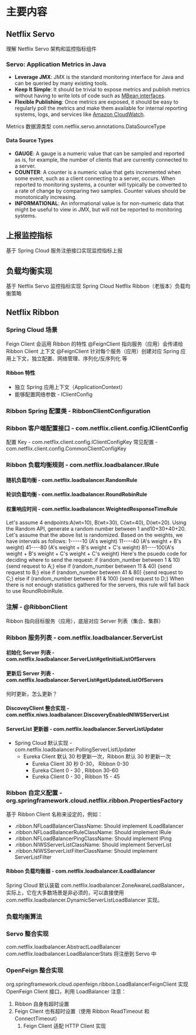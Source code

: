 # 主要内容
## Netflix Servo
理解 Netflix Servo 架构和监控指标组件
### Servo: Application Metrics in Java

- **Leverage JMX**: JMX is the standard monitoring interface for Java and can be queried by many existing tools.
- **Keep It Simple**: It should be trivial to expose metrics and publish metrics without having to write lots of code such as [MBean interfaces](http://docs.oracle.com/javase/tutorial/jmx/mbeans/standard.html).
- **Flexible Publishing**: Once metrics are exposed, it should be easy to regularly poll the metrics and make them available for internal reporting systems, logs, and services like [Amazon CloudWatch](http://aws.amazon.com/cloudwatch/).

Metrics 数据源类型
com.netflix.servo.annotations.DataSourceType
#### Data Source Types

- **GAUGE**: A gauge is a numeric value that can be sampled and reported as is, for example, the number of clients that are currently connected to a server.
- **COUNTER**: A counter is a numeric value that gets incremented when some event, such as a client connecting to a server, occurs. When reported to monitoring systems, a counter will typically be converted to a rate of change by comparing two samples. Counter values should be monotonically increasing.
- **INFORMATIONAL**: An informational value is for non-numeric data that might be useful to view in JMX, but will not be reported to monitoring systems.
## 上报监控指标
基于 Spring Cloud 服务注册接口实现监控指标上报
## 负载均衡实现
基于 Netflix Servo 监控指标实现 Spring Cloud Netflix Ribbon（老版本）负载均衡策略

## Netflix Ribbon
### 
### Spring Cloud 场景
Feign Client 会运用 Ribbon 的特性
@FeignClient 指向服务（应用）会传递给 Ribbon Client 上下文
@FeignClient 针对每个服务（应用）创建对应 Spring 应用上下文，独立配置、网络管理、序列化/反序列化 等
#### Ribbon 特性

- 独立 Spring 应用上下文（ApplicationContext）
- 能够配置网络参数 - IClientConfig
### Ribbon Spring 配置类 - RibbonClientConfiguration

### Ribbon 客户端配置接口 - com.netflix.client.config.IClientConfig
配置 Key - com.netflix.client.config.IClientConfigKey
常见配置 - com.netflix.client.config.CommonClientConfigKey
### Ribbon 负载均衡规则 - com.netflix.loadbalancer.IRule
#### 随机负载均衡 - com.netflix.loadbalancer.RandomRule
#### 轮训负载均衡 - com.netflix.loadbalancer.RoundRobinRule
#### 权重响应时间 - com.netflix.loadbalancer.WeightedResponseTimeRule
Let's assume 4 endpoints:A(wt=10), B(wt=30), C(wt=40), D(wt=20).
Using the Random API, generate a random number between 1 and10+30+40+20. Let's assume that the above list is randomized. Based on the weights, we have intervals as follows:
1-----10 (A's weight) 11----40 (A's weight + B's weight) 41----80 (A's weight + B's weight + C's weight) 81----100(A's weight + B's weight + C's weight + C's weight)
Here's the psuedo code for deciding where to send the request:
if (random_number between 1 & 10) {send request to A;} else if (random_number between 11 & 40) {send request to B;} else if (random_number between 41 & 80) {send request to C;} else if (random_number between 81 & 100) {send request to D;}
When there is not enough statistics gathered for the servers, this rule will fall back to use RoundRobinRule.

### 注解 - @RibbonClient
Ribbon 指向目标服务（应用），底层对应 Server 列表（集合、集群）

### Ribbon 服务列表 - com.netflix.loadbalancer.ServerList
#### 初始化 Server 列表 - com.netflix.loadbalancer.ServerList#getInitialListOfServers
#### 更新后 Server 列表 - com.netflix.loadbalancer.ServerList#getUpdatedListOfServers
何时更新，怎么更新？
#### DiscoveyClient 整合实现 - com.netflix.niws.loadbalancer.DiscoveryEnabledNIWSServerList
#### ServerList 更新器 - com.netflix.loadbalancer.ServerListUpdater

- Spring Cloud 默认实现 - com.netflix.loadbalancer.PollingServerListUpdater
   - Eureka Client 默认 30 秒更新一次，Ribbon 默认 30 秒更新一次
      - Eureka Client 30 秒 0-30， Ribbon 0-30
      - Eureka Client 0 - 30 , Ribbon 30-60
      - Eureka Client 0 - 30 , Ribbon 15 - 45
### Ribbon 自定义配置 - org.springframework.cloud.netflix.ribbon.PropertiesFactory
基于 Ribbon Client 名称来设定的，例如：

- <clientName>.ribbon.NFLoadBalancerClassName: Should implement ILoadBalancer
- <clientName>.ribbon.NFLoadBalancerRuleClassName: Should implement IRule
- <clientName>.ribbon.NFLoadBalancerPingClassName: Should implement IPing
- <clientName>.ribbon.NIWSServerListClassName: Should implement ServerList
- <clientName>.ribbon.NIWSServerListFilterClassName: Should implement ServerListFilter

#### Ribbon 负载均衡器 - com.netflix.loadbalancer.ILoadBalancer
Spring Cloud 默认装载 com.netflix.loadbalancer.ZoneAwareLoadBalancer，实际上，它在大多数场景是非必须的，可以直接使用 com.netflix.loadbalancer.DynamicServerListLoadBalancer 实现。
#### 

### 负载均衡算法 

### Servo 整合实现
com.netflix.loadbalancer.AbstractLoadBalancer
com.netflix.loadbalancer.LoadBalancerStats 将注册到 Servo 中

### OpenFeign 整合实现
org.springframework.cloud.openfeign.ribbon.LoadBalancerFeignClient
实现 OpenFeign Client 接口，利用 LoadBalancer
注意：

1. Ribbon 自身有超时设置
2. Feign Client 也有超时设置（使用 Ribbon ReadTimeout 和 ConnectTimeout）
   1. Feign Client 适配 HTTP Client 实现

